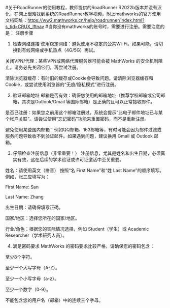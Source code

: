 #关于RoadRunner的使用教程，教师提供的RoadRunner R2022b版本并没有汉化，在网上很难找到系统的RoadRunner教学视频。附上mathworks的官方使用文档网址：https://ww2.mathworks.cn/help/roadrunner/index.html?s_tid=CRUX_lftnav
#当你没有mathworks的账号时，需要进行注册。需要注意的是：
注册步骤
1. 检查网络连接
使用稳定网络：避免使用不稳定的公共Wi-Fi。如果可能，请切换到有线网络或手机热点（4G/5G）再试。

关闭VPN/代理：某些VPN或网络代理服务器可能会被 MathWorks 的安全机制阻止。请务必先关闭它们，再尝试注册。

清除浏览器缓存：有时旧的缓存或Cookie会导致问题。请清除浏览器缓存和Cookie，或尝试使用浏览器的“无痕/隐私模式”进行注册。

2. 验证邮箱地址
邮箱是否有效：确保您使用的邮箱地址（推荐学校邮箱或公司邮箱，其次是Outlook/Gmail 等国际邮箱）是正确的且可以正常接收邮件。

是否已注册：如果您之前用这个邮箱注册过，系统会提示“此电子邮件地址已与某个帐户关联”。请尝试使用“忘记密码”功能来重置密码，而不是重新注册。

避免使用某些国内邮箱：例如QQ邮箱、163邮箱等，有时可能会因为邮件过滤或服务问题导致收不到验证邮件。如果遇到问题，建议换用 Gmail 或 Outlook 邮箱。

3. 仔细检查注册信息（非常重要！）
注册信息，尤其是姓名和出生日期，必须真实有效，这在后续的学术验证或许可证激活中至关重要。

姓名：请使用英文（拼音） 按照“名 First Name”和“姓 Last Name”的顺序填写。例如，张三应填写为：

First Name: San

Last Name: Zhang

出生日期：请确保填写正确。

国家/地区：选择您所在的国家/地区。

行业/角色：根据您的实际情况选择，例如 Student（学生）或 Academic Researcher（学术研究人员）。

4. 满足密码要求
MathWorks 的密码要求比较严格，请确保您的密码包含：

至少8个字符。

至少一个大写字母（A-Z）。

至少一个小写字母（a-z）。

至少一个数字（0-9）。

不能包含您的用户名（邮箱）中的连续三个字母。